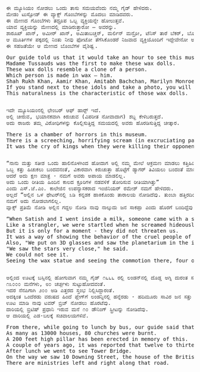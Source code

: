 ## 
<pre>
ಈ ಮ್ಯೂಸಿಯಂ ನೋಡಲು ಒಂದು ತಾಸು ಸಮಯವೆಂದು ನಮ್ಮ ಗೈಡ್ ಹೇಳಿದರು. 
ಮೇಡಂ ಟುಸ್ಸೋಡ್ ಈ ವ್ಯಾಕ್ಸ್ ಗೊಂಬೆಗಳನ್ನು ಮೊದಲು ಮಾಡಿದವರು. 
ಈ ಮೇಣದ ಗೊಂಬೆಗಳು ತದ್ರೂಪ ಒಬ್ಬ ವ್ಯಕ್ತಿಯನ್ನೇ ಹೋಲುತ್ತವೆ. 
ಯಾವ ವ್ಯಕ್ತಿಯನ್ನು ಮೇಣದಲ್ಲಿ ಮಾಡಿರುತ್ತಾರೋ – ಅವರನ್ನು. 
ಶಾರೂಖ್ ಖಾನ್, ಅಮೀರ್ ಖಾನ್, ಅಮಿತಾಬಚ್ಚನ್, ಮರ್ಲಿನ್ ಮನ್ರೋ, ಟೆನಿಸ್ ತಾರೆ ಬೆಕರ್, ಬೋರ್ಗ್ ಹೀಗೆ ಪ್ರಸಿದ್ಧರ ವ್ಯಾಕ್ಸ್ ಗೊಂಬೆ ಮಾಡಿದ್ದಾರೆ. 
ಆ ಮೂರ್ತಿಗಳ ಪಕ್ಕದಲ್ಲಿ ನಿಂತು ನೀವು ಫೋಟೋ ತೆಗೆಸಿಕೊಂಡರೆ ನಿಜವಾದ ವ್ಯಕ್ತಿಯೊಂದಿಗೆ ಇದ್ದೇವೇನೋ ಅನಿಸುತ್ತದೆ. 
ಈ ಸಹಜತೆಯೇ ಆ ಮೇಣದ ಬೊಂಬೆಗಳ ವೈಶಿಷ್ಟ್ಯ. 
</pre>

<pre>
Our guide told us that it would take an hour to see this museum. 
Madame Tussauds was the first to make these wax dolls. 
These wax dolls resemble a clone of a person. 
Which person is made in wax – him. 
Shah Rukh Khan, Aamir Khan, Amitabh Bachchan, Marilyn Monroe, tennis star Becker, Borg have made wax dolls of celebrities. 
If you stand next to these idols and take a photo, you will feel like you are with a real person. 
This naturalness is the characteristic of those wax dolls.
</pre>

## 
<pre>
ಇದೇ ಮ್ಯೂಸಿಯಂನಲ್ಲಿ ಛೇಂಬರ್ ಆಫ್ ಹಾರ‍್ಸ್ ಇದೆ. 
ಅಲ್ಲಿ ಚೀರುವ, ಭಯಾನಕವಾಗಿ ಕಿರುಚುವ (ವಿಪರೀತ ನೋವಾದಾಗ) ಶಬ್ದ ಕೇಳಿಬರುತ್ತದೆ. 
ಅದು ರಾಜರು ತಮ್ಮ ವಿರೋಧಿಗಳನ್ನು ಕೊಲ್ಲಿಸುತ್ತಿದ್ದ ಸಮಯದಲ್ಲಿ ಅವರು ಹೊರಡಿಸುತ್ತಿದ್ದ ಚೀತ್ಕಾರ.
</pre>
<pre>
There is a chamber of horrors in this museum. 
There is a screeching, horrifying scream (in excruciating pain). 
It was the cry of kings when they were killing their opponents.
</pre>
##
<pre>
“ನಾನು ಮತ್ತು ಸತೀಶ ಒಂದು ಹಾಲಿನೊಳಗಿಂದ ಹೋದಾಗ ಅಲ್ಲಿ ನಮ್ಮ ಮೇಲೆ ಆಕ್ರಮಣ ಮಾಡಲು ಕತ್ತಿಹಿಡಿದು ಒಬ್ಬ ಬಂದ. 
ಒಬ್ಬ ಕತ್ತು ಹಿಚುಕಲು ಬಂದವನಂತೆ, ವಿಕಾರವಾಗಿ ಕಿರುಚುತ್ತಾ ಹೊಟ್ಟೆಗೆ ಡ್ಯಾಗರ್ ತಿವಿಯಲು ಬಂದಂತೆ ಮಾಡಿದಾಗ ನಾವು ಅಂಜಿಹೋದೆವು. 
ಆದರೆ ಅದು ಕ್ಷಣ ಮಾತ್ರ - ನಮಗೆ ಅವರು ಅಪಾಯ ಮಾಡಲಿಲ್ಲ. 
ಅದು ಒಂದು ರೀತಿಯ ಹಿಂದಿನ ಕಾಲದ ಕ್ರೂರಿಗಳ ನಡವಳಿಕೆ ತೋರಿಸುವ ರೀತಿಯಾಗಿತ್ತು” 
ಎಂದು ಎಸ್.ಜೆ.ಎಂ. ಕಾಲೇಜಿನ ಉಪನ್ಯಾಸಕರಾದ ಇಂಜಿನಿಯರ್ ರಮೇಶ್ ನಮಗೆ ಹೇಳಿದರು. 
ಅಲ್ಲದೆ “ಅಲ್ಲಿನ ಒಳ ಥೇಟರ್‌ನಲ್ಲಿ ೩ಡಿ ಕನ್ನಡಕ ಹಾಕಿಕೊಂಡು ತಾರಾಲಯ ನೋಡಿದೆವು. ತುಂಬಾ ಹತ್ತಿರದಿಂದ ನಮಗೆ ನಕ್ಷತ್ರಗಳು ಕಂಡವು ಎಂದು” ಹೇಳಿದರು. 
ನಮಗೆ ಅದು ನೋಡಲಾಗಲಿಲ್ಲ. 
ವ್ಯಾಕ್ಸ್ ಪ್ರತಿಮೆ ನೋಡಿ ಅಲ್ಲಿನ ಗದ್ದಲ ನೋಡಿ ನಾವು ನಾಲ್ಕ್ಯುದು ಜನ ಸಾಕಪ್ಪಾ ಎಂದು ಹೊರಗೆ ಬಂದಿದ್ದೆವು. 
</pre>
<pre>
“When Satish and I went inside a milk, someone came with a sword to attack us.
Like a strangler, we were startled when he screamed hideously and stabbed us in the stomach with a dagger. 
But it is only for a moment - they did not threaten us. 
It was a way of showing the behavior of the cruel people of the past,” said Engineer Ramesh, a lecturer at the S.J.M. college, told us. 
Also, "We put on 3D glasses and saw the planetarium in the inner theater there. 
"We saw the stars very close," he said. 
We could not see it. 
Seeing the wax statue and seeing the commotion there, four of us came out to say goodbye. 
</pre>

##
<pre>
ಅಲ್ಲಿಂದ ಊಟಕ್ಕೆ ಬಸ್ಸಿನಲ್ಲಿ ಹೋಗುವಾಗ ನಮ್ಮ ಗೈಡ್ ೧೬೬೬ ರಲ್ಲಿ ಲಂಡನ್‌ನಲ್ಲಿ ದೊಡ್ಡ ಅಗ್ನಿ ದುರಂತ ಸಂಭವಿಸಿ ೩ ದಿನ ಲಂಡನ್ ಹೊತ್ತಿ ಉರಿಯಿತಂತೆ. 
೧೩೦೦೦ ಮನೆಗಳು, ೮೦ ಚರ್ಚ್ಗಳು ಸುಟ್ಟುಹೋದವಂತೆ. 
ಇದರ ನೆನಪಿಗಾಗಿ ೨೦೦ ಅಡಿ ಎತ್ತರದ ಸ್ತಂಭ ನಿಲ್ಲಿಸಿದ್ದಾರಂತೆ. 
ಅದಕ್ಕಿಂತ ಒಂದೆರಡು ವರುಷದ ಹಿಂದೆ ಪ್ಲೇಗ್‌ಗೆ ಲಂಡನ್ನಿನಲ್ಲಿ ಹನ್ನೆರಡು - ಹದಿಮೂರು ಸಾವಿರ ಜನ ಸತ್ತು ಹೋದರಂತೆ ಎಂದು ತಿಳಿಸಿದ. 
ಊಟ ಮಾಡಿ ನಾವು ಟವರ್ ಬ್ರಿಜ್ ನೋಡಲು ಹೊರಟೆವು. 
ದಾರಿಯಲ್ಲಿ ಬ್ರಿಟಿಷ್ ಪ್ರಧಾನಿ ಇರುವ ಮನೆ ೧೦ ಡೌನಿಂಗ್ ಸ್ಟ್ರೀಟನ್ನು ನೋಡಿದೆವು. 
ಆ ದಾರಿಯಲ್ಲಿ ಎಡ-ಬಲಕ್ಕೆ ಸಚಿವಾಲಯಗಳಿವೆ.
</pre>
<pre>
From there, while going to lunch by bus, our guide said that in 1666, a great fire disaster happened in London and London burned for 3 days. 
As many as 13000 houses, 80 churches were burnt. 
A 200 feet high pillar has been erected in memory of this. 
A couple of years ago, it was reported that twelve to thirteen thousand people died in London due to the plague. 
After lunch we went to see Tower Bridge. 
On the way we saw 10 Downing Street, the house of the British Prime Minister. 
There are ministries left and right along that road.
</pre>
